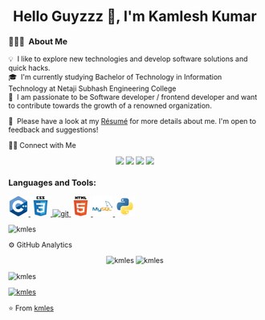 <h1 align="center">Hello Guyzzz 👋, I'm Kamlesh Kumar</h1>

### 👨🏻‍💻 &nbsp;About Me

💡 &nbsp;I like to explore new technologies and develop software solutions and quick hacks.\
🎓 &nbsp;I'm currently studying Bachelor of Technology in Information Technology at Netaji Subhash Engineering College\
🌱 &nbsp;I am passionate to be Software developer / frontend developer and want to contribute towards the growth of a renowned organization.

📄 &nbsp;Please have a look at my [Résumé](#) for more details about me. I'm open to feedback and suggestions!

🤝🏻  Connect with Me

<p align="center">
<a href="https://www.linkedin.com/in/kamlesh-kumar-20a9591bb/"><img src="https://img.shields.io/badge/-Kamlesh%20Kumar-0077B5?style=flat-square&logo=Linkedin&logoColor=white"/></a>
<a href="mailto:chandkamlesh318@gmail.com"><img src="https://img.shields.io/badge/-chandkamlesh318@gmail.com-D14836?style=flat-square&logo=Gmail&logoColor=white"/></a>
<a href="https://www.instagram.com/_me.confusion_/"><img src="https://img.shields.io/badge/-@__me.confusion__-E4405F?style=flat-square&logo=Instagram&logoColor=white"/></a>
<a href="https://facebook.com/AVS1508"><img src="https://img.shields.io/badge/-@Kamlesh Kumar-1877F2?style=flat-square&logo=Facebook&logoColor=white"/></a>

</p>


<h3 align="left">Languages and Tools:</h3>
<p align="left"> <a href="https://www.w3schools.com/cpp/" target="_blank" rel="noreferrer"> <img src="https://raw.githubusercontent.com/devicons/devicon/master/icons/cplusplus/cplusplus-original.svg" alt="cplusplus" width="40" height="40"/> </a> <a href="https://www.w3schools.com/css/" target="_blank" rel="noreferrer"> <img src="https://raw.githubusercontent.com/devicons/devicon/master/icons/css3/css3-original-wordmark.svg" alt="css3" width="40" height="40"/> </a> <a href="https://git-scm.com/" target="_blank" rel="noreferrer"> <img src="https://www.vectorlogo.zone/logos/git-scm/git-scm-icon.svg" alt="git" width="40" height="40"/> </a> <a href="https://www.w3.org/html/" target="_blank" rel="noreferrer"> <img src="https://raw.githubusercontent.com/devicons/devicon/master/icons/html5/html5-original-wordmark.svg" alt="html5" width="40" height="40"/> </a> <a href="https://www.mysql.com/" target="_blank" rel="noreferrer"> <img src="https://raw.githubusercontent.com/devicons/devicon/master/icons/mysql/mysql-original-wordmark.svg" alt="mysql" width="40" height="40"/> </a> <a href="https://www.python.org" target="_blank" rel="noreferrer"> <img src="https://raw.githubusercontent.com/devicons/devicon/master/icons/python/python-original.svg" alt="python" width="40" height="40"/> </a> </p>

<p align="left"> <img src="https://komarev.com/ghpvc/?username=kmles&label=Profile%20views&color=0e75b6&style=flat" alt="kmles" /> </p>


⚙️  GitHub Analytics

<p align="center"><img src="https://github-readme-stats.vercel.app/api/top-langs?username=kmles&show_icons=true&locale=en&layout=compact" alt="kmles" />
<img src="https://github-readme-streak-stats.herokuapp.com/?user=kmles&" alt="kmles" />
</p>



<p><img align="center" src="https://github-readme-stats.vercel.app/api?username=kmles&show_icons=true&locale=en" alt="kmles" /></p>


<p align="left"> <a href="https://github.com/ryo-ma/github-profile-trophy"><img src="https://github-profile-trophy.vercel.app/?username=kmles" alt="kmles" /></a> </p>



⭐️ From [kmles](https://github.com/kmles)